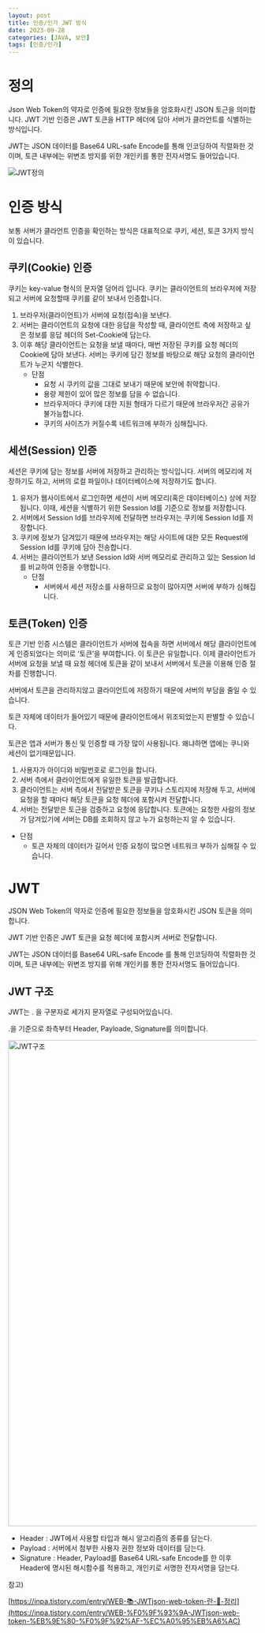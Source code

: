 ```yaml
---
layout: post
title: 인증/인가 JWT 방식
date: 2023-09-28
categories: [JAVA, 보안]
tags: [인증/인가]
---
```


# 정의

Json Web Token의 약자로 인증에 필요한 정보들을 암호화시킨 JSON 토근을 의미합니다. JWT 기반 인증은 JWT 토큰을 HTTP 헤더에 담아 서버가 클라언트를 식별하는 방식입니다.

JWT는 JSON 데이터를 Base64 URL-safe Encode를 통해 인코딩하여 직렬화한 것이며, 토큰 내부에는 위변조 방지를 위한 개인키를 통한 전자서명도 들어있습니다.

![JWT정의](https://github.com/xotlr333/xotlr333.github.io/assets/81614820/045b40bd-b703-495d-a4a2-6bdc50198c53)

# 인증 방식

보통 서버가 클라언트 인증을 확인하는 방식은 대표적으로 쿠키, 세션, 토큰 3가지 방식이 있습니다.

## 쿠키(Cookie) 인증

쿠키는 key-value 형식의 문자열 덩어리 입니다. 쿠키는 클라이언트의 브라우저에 저장되고 서버에 요청할때 쿠키를 같이 보내서 인증합니다.

1. 브라우저(클라이언트)가 서버에 요청(접속)을 보낸다.
2. 서버는 클라이언트의 요청에 대한 응답을 작성할 때, 클라이언트 측에 저장하고 싶은 정보를 응답 헤더의 Set-Cookie에 담는다.
3. 이후 해당 클라이언트는 요청을 보낼 때마다, 매번 저장된 쿠키를 요청 헤더의 Cookie에 담아 보낸다. 서버는 쿠키에 담긴 정보를 바탕으로 해당 요청의 클라이언트가 누군지 식별한다.
   - 단점
     - 요청 시 쿠키의 값을 그대로 보내기 때문에 보안에 취약합니다.
     - 용량 제한이 있어 많은 정보를 담을 수 없습니다.
     - 브라우저마다 쿠키에 대한 지원 형태가 다르기 때문에 브라우저간 공유가 불가능합니다.
     - 쿠키의 사이즈가 커질수록 네트워크에 부하가 심해집니다.

## 세션(Session) 인증

세션은 쿠키에 담는 정보를 서버에 저장하고 관리하는 방식입니다. 서버의 메모리에 저장하기도 하고, 서버의 로컬 파일이나 데이터베이스에 저장하기도 합니다.

1. 유저가 웹사이트에서 로그인하면 세션이 서버 메모리(혹은 데이터베이스) 상에 저장됩니다. 이때, 세션을 식별하기 위한 Session Id를 기준으로 정보를 저장합니다.
2. 서버에서 Session Id를 브라우저에 전달하면 브라우저는 쿠키에 Session Id를 저장합니다.
3. 쿠키에 정보가 담겨있기 때문에 브라우저는 해당 사이트에 대한 모든 Request에 Session Id를 쿠키에 담아 전송합니다.
4. 서버는 클라이언트가 보낸 Session Id와 서버 메모리로 관리하고 있는 Session Id를 비교하여 인증을 수행합니다.
   - 단점
     - 서버에서 세션 저장소를 사용하므로 요청이 많아지면 서버에 부하가 심해집니다.

## 토큰(Token) 인증

토큰 기반 인증 시스템은 클라이언트가 서버에 접속을 하면 서버에서 해당 클라이언트에게 인증되었다는 의미로 ‘토큰’을 부여합니다. 이 토큰은 유일합니다. 이제 클라이언트가 서버에 요청을 보낼 때 요청 헤더에 토큰을 같이 보내서 서버에서 토큰을 이용해 인증 절차를 진행합니다.

서버에서 토큰을 관리하지않고 클라이언트에 저장하기 때문에 서버의 부담을 줄일 수 있습니다.

토큰 자체에 데이터가 들어있기 때문에 클라이언트에서 위조되었는지 판별할 수 있습니다.

토큰은 앱과 서버가 통신 및 인증할 때 가장 많이 사용됩니다. 왜냐하면 앱에는 쿠니와 세션이 없기때문입니다.

1. 사용자가 아이디와 비밀번호로 로그인을 합니다.
2. 서버 측에서 클라이언트에게 유일한 토큰을 발급합니다.
3. 클라이언트는 서버 측에서 전달받은 토큰을 쿠키나 스토리지에 저장해 두고, 서버에 요청을 할 때마다 해당 토큰을 요청 헤더에 포함시켜 전달합니다.
4. 서버는 전달받은 토근을 검증하고 요청에 응답합니다. 토큰에는 요청한 사람의 정보가 담겨있기에 서버는 DB를 조회하지 않고 누가 요청하는지 알 수 있습니다.

- 단점
  - 토큰 자체의 데이터가 길어서 인증 요청이 많으면 네트워크 부하가 심해질 수 있습니다.

# JWT

JSON Web Token의 약자로 인증에 필요한 정보들을 암호화시킨 JSON 토큰을 의미합니다.

JWT 기반 인증은 JWT 토큰을 요청 헤더에 포함시켜 서버로 전달합니다.

JWT는 JSON 데이터를 Base64 URL-safe Encode 를 통해 인코딩하여 직렬화한 것이며, 토큰 내부에는 위변조 방지를 위해 개인키를 통한 전자서명도 들어있습니다.

## JWT 구조

JWT는 . 을 구분자로 세가지 문자열로 구성되어있습니다.

.을 기준으로 좌측부터 Header, Payloade, Signature를 의미합니다.

<img width="986" alt="JWT구조" src="https://github.com/xotlr333/xotlr333.github.io/assets/81614820/a753b3e0-74aa-4bb6-9503-f5d0f6c78e05">

- Header : JWT에서 사용할 타입과 해시 알고리즘의 종류를 담는다.
- Payload : 서버에서 첨부한 사용자 권한 정보와 데이터를 담는다.
- Signature : Header, Payload를 Base64 URL-safe Encode를 한 이후 Header에 명시된 해시함수를 적용하고, 개인키로 서명한 전자서명을 담는다.

참고)

[https://inpa.tistory.com/entry/WEB-📚-JWTjson-web-token-란-💯-정리](https://inpa.tistory.com/entry/WEB-%F0%9F%93%9A-JWTjson-web-token-%EB%9E%80-%F0%9F%92%AF-%EC%A0%95%EB%A6%AC)
